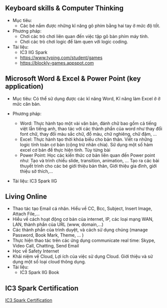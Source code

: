 ﻿## Keyboard skills & Computer Thinking

* Mục tiêu: 
	* Các bé nắm được những kĩ năng gõ phím bằng hai tay ở mức độ tốt.
* Phương pháp:
	- Chơi các trò chơi liên quan đến việc tập gõ bàn phím máy tính.
	- Chơi các trò chơi logic để làm quen với logic coding.
* Tài liệu: 
	* IC3 IIG Spark
	* https://www.typing.com/student/games
	* https://blockly-games.appspot.com

## Microsoft Word & Excel & Power Point (key application)
* Mục tiêu: Có thể sử dụng được các kĩ năng Word, Kĩ năng làm Excel ở ở mức căn bản.
* Phương pháp:
	- Word: Thực hành tạo một vài văn bản, đánh chữ bao gồm cả tiếng việt lẫn tiếng anh, thao tác với các thành phần của word như thay đổi font chữ, thay đổi màu sắc chữ, đổ màu, chữ nghiêng, chữ đậm, ...
	- Excel: Thực hành tạo thời khóa biểu cho bản thân. Viết ra những logic tính toán cơ
bản (cộng trừ nhân chia). Sử dụng một số hàm excel cơ bản để thực hiện tính. Tùy từng bài
	- Power Point: Học các kiến thức cơ bản liên quan đến Power point như: Tạo và trình chiếu slide, transition, animation, ... Tạo ra các bài thuyết trình cho các bé giới thiệu bản thân, Giới thiệu gia đình, giới thiệu sở thích,... 	
	
 * Tài liệu: IC3 Spark IIG

## Living Online
* Thao tác tạo Email cá nhân. Hiểu về CC, Bcc, Subject, Insert Image, Attach File,...
* Hiểu về cách hoạt động cơ bản của internet, IP, các loại mạng WAN, LAN, thành phần của URL (www, domain,...)
* Các thành phần của trình duyệt, và cách sử dụng chúng (manage Password, Book Mark, Theme, ... )
* Thực hiện thao tác trên các ứng dụng communicate real time: Skype, Video Call, Chatting, Send Email
* Học về Safety Internet
* Khái niệm về Cloud, Lợi ích của việc sử dụng Cloud. Giới thiệu và sử dụng một số loại cloud thông dụng.
* Tài liệu: 
	- IC3 Spark IIG Book
## IC3 Spark Certification
[IC3 Spark Certification](https://github.com/vdhao-TIEducation/Kid-Programming/blob/master/Content/IC3%20Spark%20Cerfitication.md)

